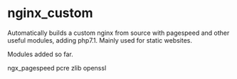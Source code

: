 # nginx_custom
Automatically builds a custom nginx from source with pagespeed and other useful modules, adding php7.1. Mainly used for static websites.

Modules added so far.

ngx_pagespeed
pcre
zlib
openssl
